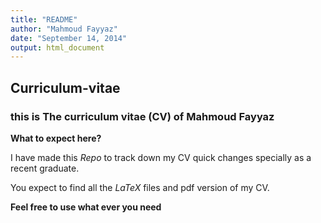 ```yaml
---
title: "README"
author: "Mahmoud Fayyaz"
date: "September 14, 2014"
output: html_document
---
```


Curriculum-vitae
----------------------
### this is The curriculum vitae (CV) of Mahmoud Fayyaz

**What to expect here?**

I have made this *Repo* to track down my CV quick changes specially as a recent graduate.

You expect to find all the *LaTeX* files and pdf version of my CV. 

**Feel free to use what ever you need**
